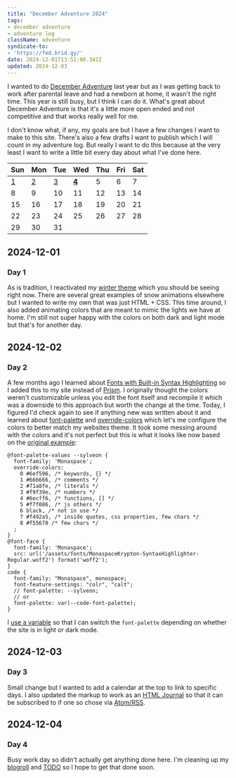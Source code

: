 ```yaml
---
title: "December Adventure 2024"
tags:
- december adventure
- adventure log
className: adventure
syndicate-to:
- 'https://fed.brid.gy/'
date: 2024-12-01T13:51:00.342Z
updated: 2024-12-03
---
```


I wanted to do [December Adventure](https://eli.li/december-adventure) last year but as I was getting back to work after parental leave and had a newborn at home, it wasn't the right time. This year is still busy, but I think I can do it. What's great about December Adventure is that it's a little more open ended and not competitive and that works really well for me.

I don't know what, if any, my goals are but I have a few changes I want to make to this site. There's also a few drafts I want to publish which I will count in my adventure log. But really I want to do this because at the very least I want to write a little bit every day about what I've done here.

| Sun | Mon | Tue | Wed | Thu | Fri | Sat |
| --- | --- | --- | --- | --- | --- | --- |
| [1](#day-1) | [2](#day-2) | [3](#day-3) | [**4**](#day-4) | 5 | 6 | 7 |
| 8 | 9 | 10 | 11 | 12 | 13 | 14 |
| 15 | 16 | 17 | 18 | 19 | 20 | 21 |
| 22 | 23 | 24 | 25 | 26 | 27 | 28 |
| 29 | 30 | 31 | | | | |

<section id="log">
	<article id="day-1">
		<h2>2024-12-01</h2>
		<h3>Day 1</h3>
		<p>As is tradition, I reactivated my <a href="https://github.com/benjifs/benji/blob/main/src/scss/_winter.scss">winter theme</a> which you should be seeing right now. There are several great examples of snow animations elsewhere but I wanted to write my own that was just HTML + CSS. This time around, I also added animating colors that are meant to mimic the lights we have at home. I'm still not super happy with the colors on both dark and light mode but that's for another day.</p>
	</article>
	<article id="day-2">
		<h2>2024-12-02</h2>
		<h3>Day 2</h3>
		<p>A few months ago I learned about <a href="https://blog.glyphdrawing.club/font-with-built-in-syntax-highlighting/">Fonts with Built-in Syntax Highlighting</a> so I added this to my site instead of <a href="https://github.com/PrismJS/prism">Prism</a>. I originally thought the colors weren't customizable unless you edit the font itself and recompile it which was a downside to this approach but worth the change at the time. Today, I figured I'd check again to see if anything new was written about it and learned about <a href="https://developer.mozilla.org/en-US/docs/Web/CSS/font-palette">font-palette</a> and <a href="https://developer.mozilla.org/en-US/docs/Web/CSS/@font-palette-values/override-colors">override-colors</a> which let's me configure the colors to better match my websites theme. It took some messing around with the colors and it's not perfect but this is what it looks like now based on the <a href="https://blog.glyphdrawing.club/font-with-built-in-syntax-highlighting#changing-the-color-theme">original example</a>:</p>
		<pre><code>@font-palette-values --sylveon {
  font-family: 'Monaspace';
  override-colors:
    0 #6ef596, /* keywords, {} */
    1 #666666, /* comments */
    2 #71a8fe, /* literals */
    3 #f9f39e, /* numbers */
    4 #6ecff6, /* functions, [] */
    5 #f7f086, /* js others */
    6 black, /* not in use */
    7 #f492a5, /* inside quotes, css properties, few chars */
    8 #f55678 /* few chars */
  ;
}
@font-face {
  font-family: 'Monaspace';
  src: url('/assets/fonts/MonaspaceKrypton-SyntaxHighlighter-Regular.woff2') format('woff2');
}
code {
  font-family: "Monaspace", monospace;
  font-feature-settings: "colr", "calt";
  // font-palette: --sylveon;
  // or
  font-palette: var(--code-font-palette);
}</code></pre>
		<p>I <a href="https://github.com/benjifs/benji/blob/main/src/scss/_sylveon.scss">use a variable</a> so that I can switch the <code>font-palette</code> depending on whether the site is in light or dark mode.</p>
	</article>
	<article id="day-3">
		<h2>2024-12-03</h2>
		<h3>Day 3</h3>
		<p>Small change but I wanted to add a calendar at the top to link to specific days. I also updated the markup to work as an <a href="https://journal.miso.town/">HTML Journal</a> so that it can be subscribed to if one so chose via <a href="https://journal.miso.town/atom?url=https://www.benji.dog/articles/december-adventure-2024/">Atom/RSS</a>.</p>
	</article>
	<article id="day-4">
		<h2>2024-12-04</h2>
		<h3>Day 4</h3>
		<p>Busy work day so didn't actually get anything done here. I'm cleaning up my <a href="/linkroll">blogroll</a> and <a href="/TODO">TODO</a> so I hope to get that done soon.</p>
	</article>
</section>